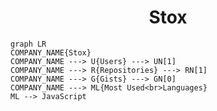 <h1 align="center">Stox</h1>

```mermaid
graph LR
COMPANY_NAME{Stox}
COMPANY_NAME ---> U{Users} ---> UN[1]
COMPANY_NAME ---> R{Repositories} ---> RN[1]
COMPANY_NAME ---> G{Gists} ---> GN[0]
COMPANY_NAME ---> ML{Most Used<br>Languages}
ML --> JavaScript
```
